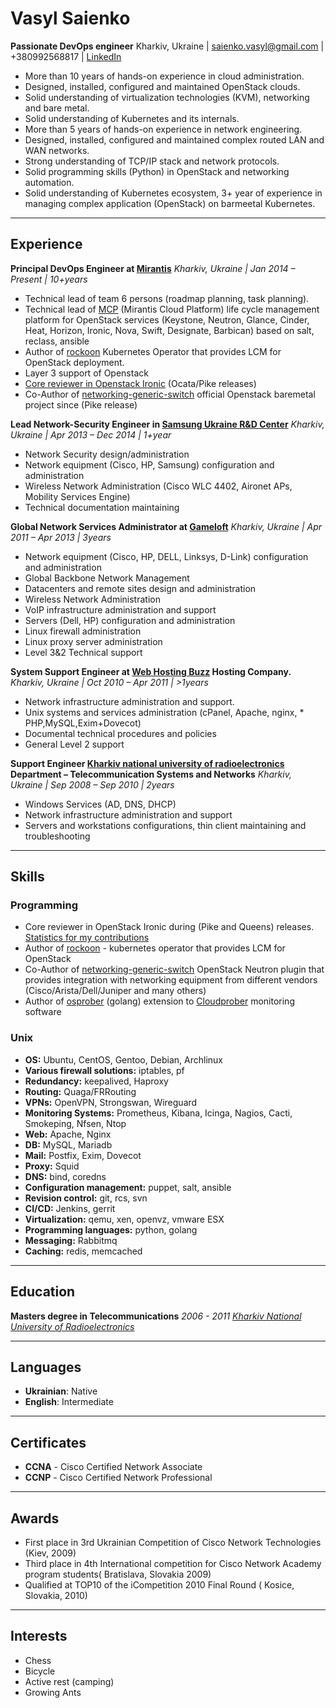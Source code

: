 # Vasyl Saienko

**Passionate DevOps engineer**
Kharkiv, Ukraine | saienko.vasyl@gmail.com | +380992568817 | [LinkedIn](https://www.linkedin.com/in/vsaienko/)

* More than 10 years of hands-on experience in cloud administration.
* Designed, installed, configured and maintained  OpenStack clouds.
* Solid understanding of virtualization technologies (KVM), networking and bare metal.
* Solid understanding of Kubernetes and its internals.
* More than 5 years of  hands-on experience in network engineering.
* Designed, installed, configured and maintained complex routed LAN and WAN networks.
* Strong understanding of TCP/IP stack and network protocols.
* Solid programming skills (Python) in OpenStack and networking automation.
* Solid understanding of Kubernetes ecosystem, 3+ year of experience in managing complex application (OpenStack) on barmeetal Kubernetes.

***

## Experience

**Principal DevOps Engineer at [Mirantis](https://mirantis.com)**
*Kharkiv, Ukraine | Jan 2014 – Present | 10+years*

* Technical lead of team 6 persons (roadmap planning, task planning). 
* Technical lead of [MCP](https://docs.mirantis.com/mcp) (Mirantis Cloud Platform) life cycle management platform for OpenStack services (Keystone, Neutron, Glance, Cinder, Heat, Horizon, Ironic, Nova, Swift, Designate, Barbican) based on salt, reclass, ansible
* Author of [rockoon](https://github.com/Mirantis/rockoon) Kubernetes Operator that provides LCM for OpenStack deployment.
* Layer 3 support of Openstack
* [Core reviewer in Openstack Ironic](https://docs.openstack.org/project-team-guide/open-development.html) (Ocata/Pike releases)
* Co-Author of [networking-generic-switch](https://github.com/openstack/networking-generic-switch) official Openstack baremetal project since (Pike release)

**Lead Network-Security Engineer in [Samsung Ukraine R&D Center](http://www.samsung.com)**
*Kharkiv, Ukraine | Apr 2013 – Dec 2014 | 1+year*

* Network Security design/administration
* Network equipment (Cisco, HP, Samsung) configuration and administration
* Wireless Network Administration  (Cisco WLC 4402, Aironet APs, Mobility Services Engine)
* Technical documentation maintaining

**Global Network Services Administrator at [Gameloft](https://www.gameloft.com/)**
*Kharkiv, Ukraine | Apr 2011 – Apr 2013 | 3years*

* Network equipment (Cisco, HP, DELL, Linksys, D-Link) configuration and administration
* Global Backbone Network Management
* Datacenters and remote sites design and administration
* Wireless Network Administration
* VoIP infrastructure administration and support
* Servers (Dell, HP) configuration and administration
* Linux firewall administration
* Linux proxy server administration
* Level 3&2 Technical support

**System Support Engineer  at [Web Hosting Buzz](http://webhostingbuzz.com/) Hosting Company.**
*Kharkiv, Ukraine | Oct 2010 – Apr 2011 | >1years*

* Network infrastructure administration and support.
* Unix systems and services administration (cPanel, Apache, nginx, * PHP,MySQL,Exim+Dovecot)
* Documental technical procedures and policies
* General Level 2 support

**Support Engineer [Kharkiv national university of radioelectronics](https://nure.ua/) Department – Telecommunication Systems and Networks**
*Kharkiv, Ukraine | Sep 2008 – Sep 2010 | 2years*

* Windows Services (AD, DNS, DHCP)
* Network infrastructure administration and support
* Servers and workstations configurations, thin client maintaining and troubleshooting

***

## Skills

### Programming
* Core reviewer in OpenStack Ironic during (Pike and Queens) releases. [Statistics for my contributions](https://www.stackalytics.io/?release=all&user_id=vsaienko&metric=commits)
* Author of [rockoon](https://github.com/Mirantis/rockoon) - kubernetes operator that provides LCM for OpenStack
* Co-Author of [networking-generic-switch](https://github.com/openstack/networking-generic-switch) OpenStack Neutron plugin that provides integration with networking equipment from different vendors (Cisco/Arista/Dell/Juniper and many others)
* Author of [osprober](https://github.com/jumpojoy/osprober) (golang) extension to [Cloudprober](https://github.com/cloudprober/cloudprober) monitoring software 

### Unix

* **OS:** Ubuntu, CentOS, Gentoo, Debian, Archlinux
* **Various firewall solutions:** iptables, pf
* **Redundancy:** keepalived, Haproxy
* **Routing:** Quaga/FRRouting
* **VPNs:** OpenVPN, Strongswan, Wireguard
* **Monitoring Systems:** Prometheus, Kibana, Icinga, Nagios, Cacti, Smokeping, Nfsen, Ntop
* **Web:** Apache, Nginx
* **DB:** MySQL, Mariadb
* **Mail:** Postfix, Exim, Dovecot
* **Proxy:** Squid
* **DNS:** bind, coredns
* **Configuration management:** puppet, salt, ansible
* **Revision control:** git, rcs, svn
* **CI/CD:** Jenkins, gerrit
* **Virtualization:** qemu, xen, openvz, vmware ESX
* **Programming languages:** python, golang
* **Messaging:** Rabbitmq
* **Caching:** redis, memcached

***

## Education

**Masters degree in Telecommunications**
*2006 - 2011 [Kharkiv National University of Radioelectronics](https://nure.ua/)*

***

## Languages
* **Ukrainian**: Native
* **English**: Intermediate

***

## Certificates

* **CCNA** - Cisco Certified Network Associate
* **CCNP** - Cisco Certified Network Professional

***

## Awards
* First place in 3rd Ukrainian Competition of Cisco Network Technologies  (Kiev, 2009)
* Third place in 4th International competition for Cisco Network Academy program students( Bratislava, Slovakia 2009)
* Qualified at TOP10 of the iCompetition 2010 Final Round ( Kosice, Slovakia, 2010)

***

## Interests

* Chess
* Bicycle
* Active rest (camping)
* Growing Ants
